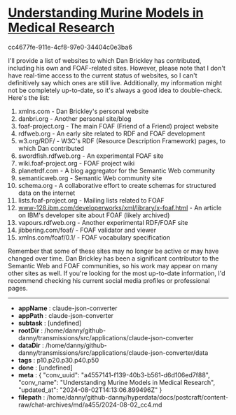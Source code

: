# [Understanding Murine Models in Medical Research](https://claude.ai/chat/a4557141-f139-40b3-b561-d6d106ed7f88)

cc4677fe-911e-4cf8-97e0-34404c0e3ba6

 I'll provide a list of websites to which Dan Brickley has contributed, including his own and FOAF-related sites. However, please note that I don't have real-time access to the current status of websites, so I can't definitively say which ones are still live. Additionally, my information might not be completely up-to-date, so it's always a good idea to double-check. Here's the list:

1. xmlns.com - Dan Brickley's personal website
2. danbri.org - Another personal site/blog
3. foaf-project.org - The main FOAF (Friend of a Friend) project website
4. rdfweb.org - An early site related to RDF and FOAF development
5. w3.org/RDF/ - W3C's RDF (Resource Description Framework) pages, to which Dan contributed
6. swordfish.rdfweb.org - An experimental FOAF site
7. wiki.foaf-project.org - FOAF project wiki
8. planetrdf.com - A blog aggregator for the Semantic Web community
9. semanticweb.org - Semantic Web community site
10. schema.org - A collaborative effort to create schemas for structured data on the internet
11. lists.foaf-project.org - Mailing lists related to FOAF
12. www-128.ibm.com/developerworks/xml/library/x-foaf.html - An article on IBM's developer site about FOAF (likely archived)
13. vapours.rdfweb.org - Another experimental RDF/FOAF site
14. jibbering.com/foaf/ - FOAF validator and viewer
15. xmlns.com/foaf/0.1/ - FOAF vocabulary specification

Remember that some of these sites may no longer be active or may have changed over time. Dan Brickley has been a significant contributor to the Semantic Web and FOAF communities, so his work may appear on many other sites as well. If you're looking for the most up-to-date information, I'd recommend checking his current social media profiles or professional pages.

---

* **appName** : claude-json-converter
* **appPath** : claude-json-converter
* **subtask** : [undefined]
* **rootDir** : /home/danny/github-danny/transmissions/src/applications/claude-json-converter
* **dataDir** : /home/danny/github-danny/transmissions/src/applications/claude-json-converter/data
* **tags** : p10.p20.p30.p40.p50
* **done** : [undefined]
* **meta** : {
  "conv_uuid": "a4557141-f139-40b3-b561-d6d106ed7f88",
  "conv_name": "Understanding Murine Models in Medical Research",
  "updated_at": "2024-08-02T14:13:06.899496Z"
}
* **filepath** : /home/danny/github-danny/hyperdata/docs/postcraft/content-raw/chat-archives/md/a455/2024-08-02_cc4.md